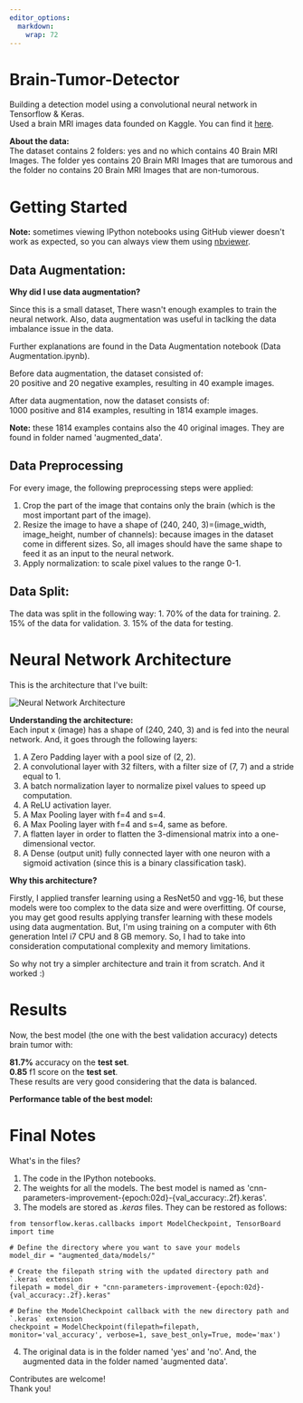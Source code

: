 ```yaml
---
editor_options: 
  markdown: 
    wrap: 72
---
```


# Brain-Tumor-Detector

Building a detection model using a convolutional neural network in
Tensorflow & Keras.<br> Used a brain MRI images data founded on Kaggle.
You can find it
[here](https://www.kaggle.com/navoneel/brain-mri-images-for-brain-tumor-detection).<br>

**About the data:**<br> The dataset contains 2 folders: yes and no which
contains 40 Brain MRI Images. The folder yes contains 20 Brain MRI
Images that are tumorous and the folder no contains 20 Brain MRI Images
that are non-tumorous.

# Getting Started

**Note:** sometimes viewing IPython notebooks using GitHub viewer
doesn't work as expected, so you can always view them using
[nbviewer](https://nbviewer.jupyter.org/).

## Data Augmentation:

**Why did I use data augmentation?**

Since this is a small dataset, There wasn't enough examples to train the
neural network. Also, data augmentation was useful in taclking the data
imbalance issue in the data.<br>

Further explanations are found in the Data Augmentation notebook (Data
Augmentation.ipynb).

Before data augmentation, the dataset consisted of:<br> 20 positive and
20 negative examples, resulting in 40 example images.

After data augmentation, now the dataset consists of:<br> 1000 positive
and 814 examples, resulting in 1814 example images.

**Note:** these 1814 examples contains also the 40 original images. They
are found in folder named 'augmented_data'.

## Data Preprocessing

For every image, the following preprocessing steps were applied:

1.  Crop the part of the image that contains only the brain (which is
    the most important part of the image).
2.  Resize the image to have a shape of (240, 240, 3)=(image_width,
    image_height, number of channels): because images in the dataset
    come in different sizes. So, all images should have the same shape
    to feed it as an input to the neural network.
3.  Apply normalization: to scale pixel values to the range 0-1.

## Data Split:

The data was split in the following way: 1. 70% of the data for
training. 2. 15% of the data for validation. 3. 15% of the data for
testing.

# Neural Network Architecture

This is the architecture that I've built:

![Neural Network Architecture](convnet_architecture.jpg)

**Understanding the architecture:**<br> Each input x (image) has a shape
of (240, 240, 3) and is fed into the neural network. And, it goes
through the following layers:<br>

1.  A Zero Padding layer with a pool size of (2, 2).
2.  A convolutional layer with 32 filters, with a filter size of (7, 7)
    and a stride equal to 1.
3.  A batch normalization layer to normalize pixel values to speed up
    computation.
4.  A ReLU activation layer.
5.  A Max Pooling layer with f=4 and s=4.
6.  A Max Pooling layer with f=4 and s=4, same as before.
7.  A flatten layer in order to flatten the 3-dimensional matrix into a
    one-dimensional vector.
8.  A Dense (output unit) fully connected layer with one neuron with a
    sigmoid activation (since this is a binary classification task).

**Why this architecture?**<br>

Firstly, I applied transfer learning using a ResNet50 and vgg-16, but
these models were too complex to the data size and were overfitting. Of
course, you may get good results applying transfer learning with these
models using data augmentation. But, I'm using training on a computer
with 6th generation Intel i7 CPU and 8 GB memory. So, I had to take into
consideration computational complexity and memory limitations.<br>

So why not try a simpler architecture and train it from scratch. And it
worked :)

# Results

Now, the best model (the one with the best validation accuracy) detects
brain tumor with:<br>

**81.7%** accuracy on the **test set**.<br> **0.85** f1 score on the
**test set**.<br> These results are very good considering that the data
is balanced.

**Performance table of the best model:**

# Final Notes

What's in the files?

1.  The code in the IPython notebooks.
2.  The weights for all the models. The best model is named as
    'cnn-parameters-improvement-{epoch:02d}-{val_accuracy:.2f}.keras'.
3.  The models are stored as *.keras* files. They can be restored as
    follows:

```         
from tensorflow.keras.callbacks import ModelCheckpoint, TensorBoard
import time

# Define the directory where you want to save your models
model_dir = "augmented_data/models/"

# Create the filepath string with the updated directory path and `.keras` extension
filepath = model_dir + "cnn-parameters-improvement-{epoch:02d}-{val_accuracy:.2f}.keras"

# Define the ModelCheckpoint callback with the new directory path and `.keras` extension
checkpoint = ModelCheckpoint(filepath=filepath, monitor='val_accuracy', verbose=1, save_best_only=True, mode='max')
```

4.  The original data is in the folder named 'yes' and 'no'. And, the
    augmented data in the folder named 'augmented data'.

Contributes are welcome! <br>Thank you!
